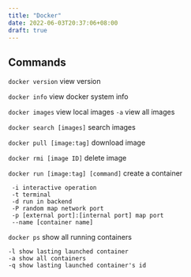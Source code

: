 ```yaml
---
title: "Docker"
date: 2022-06-03T20:37:06+08:00
draft: true
---
```


## Commands

`docker version` view version

`docker info` view docker system info

`docker images` view local images `-a` view all images

`docker search [images]` search images

`docker pull [image:tag]` download image

`docker rmi [image ID]` delete image

`docker run [image:tag] [command]` create a container

     -i interactive operation
     -t terminal
     -d run in backend
     -P random map network port
     -p [external port]:[internal port] map port
     --name [container name]

`docker ps` show all running containers

    -l show lasting launched container
    -a show all containers
    -q show lasting launched container's id
  